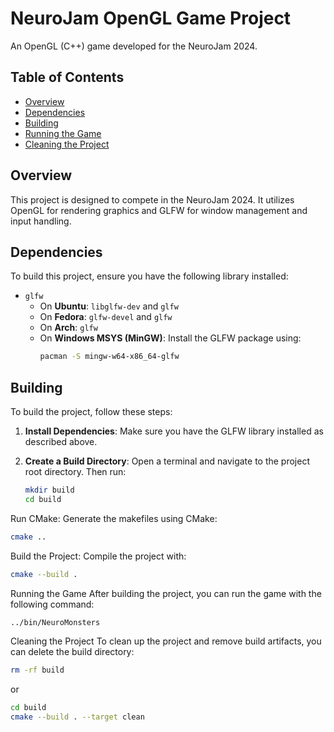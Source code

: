 # NeuroJam OpenGL Game Project

An OpenGL (C++) game developed for the NeuroJam 2024.

## Table of Contents

- [Overview](#overview)
- [Dependencies](#dependencies)
- [Building](#building)
- [Running the Game](#running-the-game)
- [Cleaning the Project](#cleaning-the-project)

## Overview

This project is designed to compete in the NeuroJam 2024. It utilizes OpenGL for rendering graphics and GLFW for window management and input handling.

## Dependencies

To build this project, ensure you have the following library installed:

- `glfw`
  - On **Ubuntu**: `libglfw-dev` and `glfw`
  - On **Fedora**: `glfw-devel` and `glfw`
  - On **Arch**: `glfw`
  - On **Windows MSYS (MinGW)**: Install the GLFW package using:
    ```bash
    pacman -S mingw-w64-x86_64-glfw
    ```

## Building

To build the project, follow these steps:

1. **Install Dependencies**:
   Make sure you have the GLFW library installed as described above.

2. **Create a Build Directory**:
   Open a terminal and navigate to the project root directory. Then run:

   ```bash
   mkdir build
   cd build
   ```
Run CMake:
Generate the makefiles using CMake:
```bash
cmake ..
```
Build the Project:
Compile the project with:
```bash
cmake --build .
```
Running the Game
After building the project, you can run the game with the following command:

```bash
../bin/NeuroMonsters
```
Cleaning the Project
To clean up the project and remove build artifacts, you can delete the build directory:

```bash
rm -rf build
```
or
```bash
cd build
cmake --build . --target clean
```
